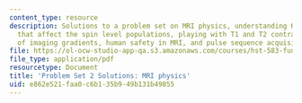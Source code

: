 ```yaml
---
content_type: resource
description: Solutions to a problem set on MRI physics, understanding K-space, factors
  that affect the spin level populations, playing with T1 and T2 contrast, calculation
  of imaging gradients, human safety in MRI, and pulse sequence acquisition parameters.
file: https://ol-ocw-studio-app-qa.s3.amazonaws.com/courses/hst-583-functional-magnetic-resonance-imaging-data-acquisition-and-analysis-fall-2008/e862e521faa0c6b135b949b131b49855_ps2_soln.pdf
file_type: application/pdf
resourcetype: Document
title: 'Problem Set 2 Solutions: MRI physics'
uid: e862e521-faa0-c6b1-35b9-49b131b49855
---
```

